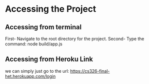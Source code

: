 # Accessing the Project
## Accessing from terminal
First- Navigate to the root directory for the project.
Second- Type the command: node build/app.js
## Accessing from Heroku Link
we can simply just go to the url: https://cs326-final-het.herokuapp.com/login
